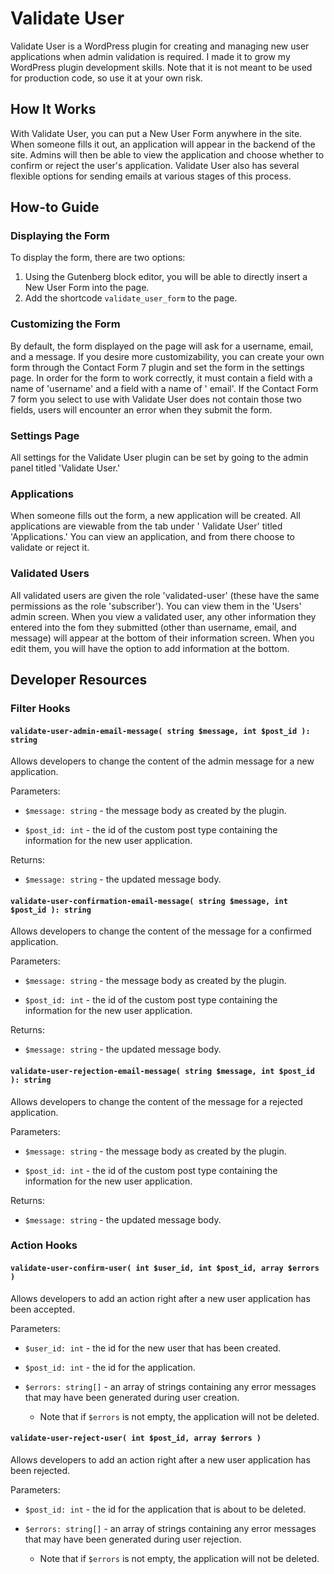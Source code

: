 # Validate User

Validate User is a WordPress plugin for creating and managing new user applications when admin validation is required. I made it
to grow my WordPress plugin development skills. Note that it is not meant to be used for production code, so use it at your
own risk.

## How It Works

With Validate User, you can put a New User Form anywhere in the site. When someone fills it out, an application will
appear in the backend of the site. Admins will then be able to view the application and choose whether to confirm or
reject the user's application. Validate User also has several flexible options for sending emails at various stages of
this process.

## How-to Guide

### Displaying the Form

To display the form, there are two options:

1. Using the Gutenberg block editor, you will be able to directly insert a New User Form into the page.
2. Add the shortcode `validate_user_form` to the page.

### Customizing the Form

By default, the form displayed on the page will ask for a username, email, and a message. If you desire more
customizability, you can create your own form through the Contact Form 7 plugin and set the form in the settings page.
In order for the form to work correctly, it must contain a field with a name of 'username' and a field with a name of '
email'. If the Contact Form 7 form you select to use with Validate User does not contain those two fields, users will
encounter an error when they submit the form.

### Settings Page

All settings for the Validate User plugin can be set by going to the admin panel titled 'Validate User.'

### Applications

When someone fills out the form, a new application will be created. All applications are viewable from the tab under '
Validate User' titled 'Applications.' You can view an application, and from there choose to validate or reject it.

### Validated Users

All validated users are given the role 'validated-user' (these have the same permissions as the role 'subscriber'). You
can view them in the 'Users' admin screen. When you view a validated user, any other information they entered into the
fom they submitted (other than username, email, and message) will appear at the bottom of their information screen. When
you edit them, you will have the option to add information at the bottom.

## Developer Resources

### Filter Hooks

#### `validate-user-admin-email-message( string $message, int $post_id ): string`

Allows developers to change the content of the admin message for a new application.

Parameters:

- `$message: string` - the message body as created by the plugin.

- `$post_id: int` - the id of the custom post type containing the information for the new user application.

Returns:

- `$message: string` - the updated message body.

#### `validate-user-confirmation-email-message( string $message, int $post_id ): string`

Allows developers to change the content of the message for a confirmed application.

Parameters:

- `$message: string` - the message body as created by the plugin.

- `$post_id: int` - the id of the custom post type containing the information for the new user application.

Returns:

- `$message: string` - the updated message body.

#### `validate-user-rejection-email-message( string $message, int $post_id ): string`

Allows developers to change the content of the message for a rejected application.

Parameters:

- `$message: string` - the message body as created by the plugin.

- `$post_id: int` - the id of the custom post type containing the information for the new user application.

Returns:

- `$message: string` - the updated message body.

### Action Hooks
#### `validate-user-confirm-user( int $user_id, int $post_id, array $errors )`
Allows developers to add an action right after a new user application has been accepted.

Parameters:

- `$user_id: int` - the id for the new user that has been created.

- `$post_id: int` - the id for the application. 

- `$errors: string[]` - an array of strings containing any error messages that may have been generated during user creation.
  - Note that if `$errors` is not empty, the application will not be deleted.

#### `validate-user-reject-user( int $post_id, array $errors )`
Allows developers to add an action right after a new user application has been rejected.

Parameters:

- `$post_id: int` - the id for the application that is about to be deleted.

- `$errors: string[]` - an array of strings containing any error messages that may have been generated during user rejection.
    - Note that if `$errors` is not empty, the application will not be deleted.
